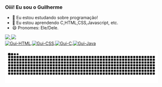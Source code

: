 ### Oiii! Eu sou o Guilherme

- 🔭 Eu estou estudando sobre programação!
- 🌱 Eu estou aprendendo C,HTML,CSS,Javascript, etc.
- 😄 Pronomes: Ele/Dele.

<div style="display: inline_block">
  <a href="https://github.com/guiifigueiredo">
  <img height="150em" src="https://github-readme-stats.vercel.app/api?username=guiifigueiredo&show_icons=true&theme=algolia&include_all_commits=true&count_private=true"/>
  <img height="150em" src="https://github-readme-stats.vercel.app/api/top-langs/?username=guiifigueiredo&layout=compact&langs_count=7&theme=algolia"/>
</div>
  
<div style="display: inline_block">
  <img align="center" alt="Gui-HTML" height="30" width="65" src="https://img.shields.io/badge/HTML5-E34F26?style=for-the-badge&logo=html5&logoColor=white">
  <img align="center" alt="Gui-CSS" height="30" width="65" src="https://img.shields.io/badge/CSS3-1572B6?style=for-the-badge&logo=css3&logoColor=white">
  <img align="center" alt="Gui-C" height="30" width="65" src="https://img.shields.io/badge/C-00599C?style=for-the-badge&logo=c&logoColor=white">
  <img align="center" alt="Gui-Java" height="30" width="65" src="https://img.shields.io/badge/Java-ED8B00?style=for-the-badge&logo=java&logoColor=white">
  
  ![Snake animation](https://github.com/guiifigueiredo/guiifigueiredo/blob/output/github-contribution-grid-snake.svg)

</div>
 

  

